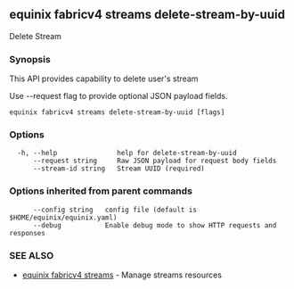 ## equinix fabricv4 streams delete-stream-by-uuid

Delete Stream

### Synopsis

This API provides capability to delete user's stream

Use --request flag to provide optional JSON payload fields.

```
equinix fabricv4 streams delete-stream-by-uuid [flags]
```

### Options

```
  -h, --help               help for delete-stream-by-uuid
      --request string     Raw JSON payload for request body fields
      --stream-id string   Stream UUID (required)
```

### Options inherited from parent commands

```
      --config string   config file (default is $HOME/equinix/equinix.yaml)
      --debug           Enable debug mode to show HTTP requests and responses
```

### SEE ALSO

* [equinix fabricv4 streams](equinix_fabricv4_streams.md)	 - Manage streams resources

